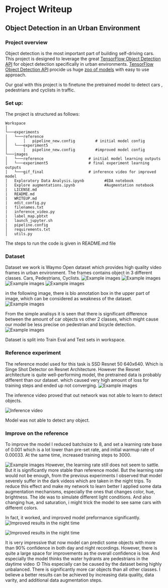 # Project Writeup
## Object Detection in an Urban Environment


### Project overview
Object detection is the most important part of building self-driving cars. This project is designed to leverage the great [TensorFlow Object Detection API](https://github.com/tensorflow/models/blob/master/research/object_detection/g3doc/tf2.md) for object detection specifically in urban environments.
[TensorFlow Object Detection API](https://github.com/tensorflow/models/blob/master/research/object_detection/g3doc/tf2.md) procide us huge [zoo of models](https://github.com/tensorflow/models/blob/master/research/object_detection/g3doc/tf2_detection_zoo.md) with easy to use approach.

Our goal with this project is to finetune the pretrained model to detect cars , pedestrians and cyclists in traffic. 

### Set up:
The project is structured as follows:
```
Workspace
│   
└───experiments
│   └───reference
│       │   pipeline_new.config         # initial model config 
│   └───experiment5
│       │   pipeline_new.config         #improved model config 
└───images
│   └───reference                    # initial model learning outputs
│   └───experiment5                  # final experiment learning outputs            
│   └───gif_final                    # inference video for improved model  
│   Exploratory Data Analysis.ipynb         #EDA notebook
|   Explore augmentations.ipynb             #Augmentation notebook
|   LICENSE.md
|   README.md
|   WRITEUP.md
|   edit_config.py
|   filenames.txt
|   inference_video.py
|   label_map.pbtxt
|   launch_jupyter.sh
|   pipeline.config
│   requirements.txt
│   utils.py
```

The steps to run the code is given in README.md file

### Dataset
Dataset we work is Waymo Open dataset which provides high quality video frames in urban environment. The frames contains object in 3 different classes. Cars, Pedestrians, Cyclists.
![Example images]( https://github.com/UlviShukurzade/Object-Detection-in-an-Urban-Environment/blob/main/images/eda/download.png?raw=true )
![Example images]( https://github.com/UlviShukurzade/Object-Detection-in-an-Urban-Environment/blob/main/images/eda/download_1.png?raw=true )
![Example images]( https://github.com/UlviShukurzade/Object-Detection-in-an-Urban-Environment/blob/main/images/eda/download_2.png?raw=true )
![Example images]( https://github.com/UlviShukurzade/Object-Detection-in-an-Urban-Environment/blob/main/images/eda/download_3.png?raw=true )

in the following image, there is blo annotation box in the upper part of image, which can be considered as weakness of the dataset.
![Example images]( https://github.com/UlviShukurzade/Object-Detection-in-an-Urban-Environment/blob/main/images/eda/annotation_error.png?raw=true )

From the simple analisys it is seen that there is significant difference between the amount of car objects vs other 2 classes, which might cause our model be less precise on pedestrian and bicycle detection.
![Example images]( https://github.com/UlviShukurzade/Object-Detection-in-an-Urban-Environment/blob/main/images/eda/class_distribution.png?raw=true )

Dataset is split into Train Eval and Test sets in workspace.
### Reference experiment
The reference model used for this task is SSD Resnet 50 640x640. Which is Singe Shot Detector on Resnet Architecture. However the Resnet architecture is quite well-performing model, the pretrained data is probably different than our dataset. which caused very high amount of loss for training steps and ended up not converging.
![Example images]( https://github.com/UlviShukurzade/Object-Detection-in-an-Urban-Environment/blob/main/images/reference/combine_images.jpg?raw=true  "Learning process" )

The inference video proved that out network was not able to learn to detect objects.

![Inference video]( https://github.com/UlviShukurzade/Object-Detection-in-an-Urban-Environment/blob/main/images/reference/animation_ref.gif?raw=true "Inference Video of reference model in night time" )

Model was not able to detect any object.



### Improve on the reference

To improve the model I reduced batchsize to 8, and set a learning rate base of 0.001 which is a lot lower than pre-set rate, and initial warmup rate of 0.00033.
At the same time, increased training steps to 3000.

![Example images]( https://github.com/UlviShukurzade/Object-Detection-in-an-Urban-Environment/blob/main/images/experiment5/Screenshot%202022-12-21%20at%2003.09.39.png?raw=true )
However, the learning rate still does not seem to sattle. But it is significantly more stable than reference model.
But the learning rate would not be enough, from the previous experiments I observed that model severely suffer in the dark videos which are taken in the night trips.
To reduce this effect and make my network to learn better I applied some data augmentation mechanisms, especially the ones that changes color, hue, brightness.
The ide was to simulate different light conditions. And also changing hue, and saturation, i might trick the model to see same cars with different colors.

In fact, it worked, and improved model preformance significantly.
![Improved results in the night time]( https://github.com/UlviShukurzade/Object-Detection-in-an-Urban-Environment/blob/5356f4db6a985ea03f9c8f339dedf797b496c40b/images/gif_final/animation_mini.gif?raw=true "Night time recording" )


![Improved results in the night time]( https://github.com/UlviShukurzade/Object-Detection-in-an-Urban-Environment/blob/main/images/gif_final/animation_daytime_mini.gif?raw=true )

It is very impressive that now model can predict some objects with more than 90% confidence in both day and night recordings. However, there is quite a large space for improvements as the overall confidence is low. And especially the model thinks the water hydrants are pedestrians in the daytime video :D 
This especially can be caused by the dataset being highly unbalanced. There is significantly more car objects than all other classes.
I believe a better results can be achieved by increasing data quality, data varity, and additional data augmentation steps.
